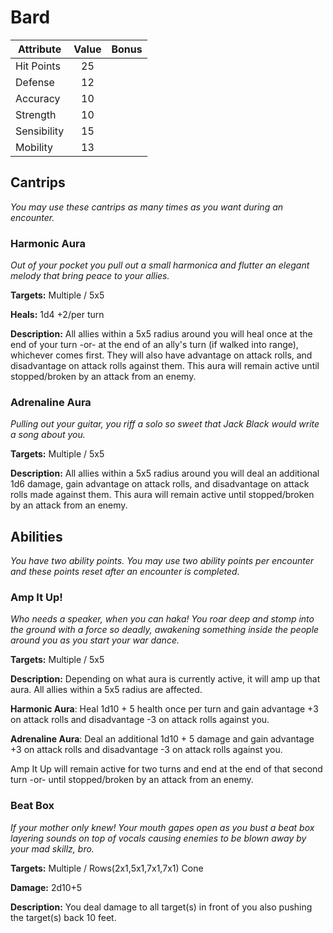 # Bard

  |Attribute|Value|Bonus|
  |---| :---: | :---: |
  |Hit Points|25|<center> </center>|
  |Defense|12|<center> </center>|
  |Accuracy|10|<center> </center>|
  |Strength|10|<center> </center>|
  |Sensibility|15|<center> </center>|
  |Mobility|13|<center> </center>|

## Cantrips
  _You may use these cantrips as many times as you want during an encounter._

### Harmonic Aura

  _Out of your pocket you pull out a small harmonica and flutter an elegant melody that bring peace to your allies._

  **Targets:** Multiple / 5x5

  **Heals:** 1d4 +2/per turn

  **Description:** All allies within a 5x5 radius around you will heal once at the end of your turn -or- at the end of an ally's turn (if walked into range), whichever comes first.  They will also have advantage on attack rolls, and disadvantage on attack rolls against them.  This aura will remain active until stopped/broken by an attack from an enemy.

### Adrenaline Aura

  _Pulling out your guitar, you riff a solo so sweet that Jack Black would write a song about you._

  **Targets:** Multiple / 5x5

  **Description:** All allies within a 5x5 radius around you will deal an additional 1d6 damage, gain advantage on attack rolls, and disadvantage on attack rolls made against them.  This aura will remain active until stopped/broken by an attack from an enemy.  

## Abilities
  _You have two ability points.  You may use two ability points per encounter and these points reset after an encounter is completed._

### Amp It Up!

  _Who needs a speaker, when you can haka! You roar deep and stomp into the ground with a force so deadly, awakening something inside the people around you as you start your war dance._

  **Targets:** Multiple / 5x5

  **Description:** Depending on what aura is currently active, it will amp up that aura. All allies within a 5x5 radius are affected.

  **Harmonic Aura**: Heal 1d10 + 5 health once per turn and gain advantage +3 on attack rolls and disadvantage -3 on attack rolls against you.

  **Adrenaline Aura**: Deal an additional 1d10 + 5 damage and gain advantage +3 on attack rolls and disadvantage -3 on attack rolls against you.

  Amp It Up will remain active for two turns and end at the end of that second turn -or- until stopped/broken by an attack from an enemy.  

### Beat Box

  _If your mother only knew! Your mouth gapes open as you bust a beat box layering sounds on top of vocals causing enemies to be blown away by your mad skillz, bro._

  **Targets:** Multiple / Rows(2x1,5x1,7x1,7x1) Cone

  **Damage:** 2d10+5

  **Description:** You deal damage to all target(s) in front of you also pushing the target(s) back 10 feet.

